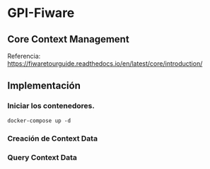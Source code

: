 # GPI-Fiware

## Core Context Management
Referencia: https://fiwaretourguide.readthedocs.io/en/latest/core/introduction/

## Implementación 

### Iniciar los contenedores.

```
docker-compose up -d
```
### Creación de Context Data 



### Query Context Data


